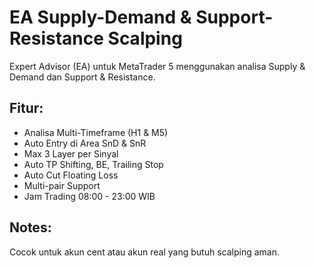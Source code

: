 # EA Supply-Demand & Support-Resistance Scalping
Expert Advisor (EA) untuk MetaTrader 5 menggunakan analisa Supply & Demand dan Support & Resistance.

## Fitur:
- Analisa Multi-Timeframe (H1 & M5)
- Auto Entry di Area SnD & SnR
- Max 3 Layer per Sinyal
- Auto TP Shifting, BE, Trailing Stop
- Auto Cut Floating Loss
- Multi-pair Support
- Jam Trading 08:00 - 23:00 WIB

## Notes:
Cocok untuk akun cent atau akun real yang butuh scalping aman.
